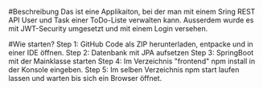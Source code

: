 #Beschreibung
Das ist eine Applikaiton, bei der man mit einem Sring REST API User und Task einer ToDo-Liste verwalten kann.
Ausserdem wurde es mit JWT-Security umgesetzt und mit einem Login versehen.

#Wie starten?
Step 1: GitHub Code als ZIP herunterladen, entpacke und in einer IDE öffnen.
Step 2: Datenbank mit JPA aufsetzen 
Step 3: SpringBoot mit der Mainklasse starten
Step 4: Im Verzeichnis "frontend" npm install in der Konsole eingeben.
Step 5: Im selben Verzeichnis npm start laufen lassen und warten bis sich ein Browser öffnet.

